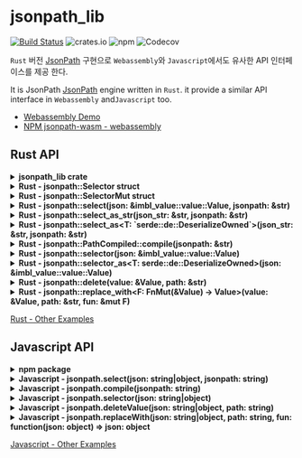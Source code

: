 # jsonpath_lib

[![Build Status](https://travis-ci.org/freestrings/jsonpath.svg?branch=master)](https://travis-ci.org/freestrings/jsonpath)
![crates.io](https://img.shields.io/crates/v/jsonpath_lib.svg)
![npm](https://img.shields.io/npm/v/jsonpath-wasm.svg?label=npm%20%60jsonpath-wasm%60)
![Codecov](https://img.shields.io/codecov/c/github/freestrings/jsonpath.svg?token=92c41b4e7cf04a9cbebc08f68c5da615)

`Rust` 버전 [JsonPath](https://goessner.net/articles/JsonPath/) 구현으로
`Webassembly`와 `Javascript`에서도 유사한 API 인터페이스를 제공 한다.

It is JsonPath [JsonPath](https://goessner.net/articles/JsonPath/) engine
written in `Rust`. it provide a similar API interface in `Webassembly`
and`Javascript` too.

- [Webassembly Demo](https://freestrings.github.io/jsonpath/)
- [NPM jsonpath-wasm - webassembly](https://www.npmjs.com/package/jsonpath-wasm)

## Rust API

<details><summary><b>jsonpath_lib crate</b></summary>

Go to [`jsonpath_lib` creates.io](https://crates.io/crates/jsonpath_lib)

```rust
extern crate jsonpath_lib as jsonpath;
```

</details>

<details><summary><b>Rust - jsonpath::Selector struct</b></summary>

```rust
#[derive(Deserialize, PartialEq, Debug)]
struct Friend {
    name: String,
    age: Option<u8>,
}

let json_obj = json!({
    "school": {
        "friends": [
            {"name": "친구1", "age": 20},
            {"name": "친구2", "age": 20}
        ]
    },
    "friends": [
        {"name": "친구3", "age": 30},
        {"name": "친구4"}
]});

let mut selector = Selector::new();

let result = selector
    .path("$..[?(@.age >= 30)]").unwrap()
    .value(&json_obj)
    .select().unwrap();

assert_eq!(vector![&json!({"name": "친구3", "age": 30})], result);

let result = selector.select_as_str().unwrap();
assert_eq!(r#"[{"name":"친구3","age":30}]"#, result);

let result = selector.select_as::<Friend>().unwrap();
assert_eq!(vector![Friend { name: "친구3".to_string(), age: Some(30) }], result);
```

</details>

<details><summary><b>Rust - jsonpath::SelectorMut struct</b></summary>

```rust
let json_obj = json!({
    "school": {
        "friends": [
            {"name": "친구1", "age": 20},
            {"name": "친구2", "age": 20}
        ]
    },
    "friends": [
        {"name": "친구3", "age": 30},
        {"name": "친구4"}
]});

let mut selector_mut = SelectorMut::new();

let result = selector_mut
    .str_path("$..[?(@.age == 20)].age").unwrap()
    .value(json_obj)
    .replace_with(&mut |v| {
        let age = if let Value::Number(n) = v {
            n.as_u64().unwrap() * 2
        } else {
            0
        };

        Some(json!(age))
    }).unwrap()
    .take().unwrap();

assert_eq!(result, json!({
    "school": {
        "friends": [
            {"name": "친구1", "age": 40},
            {"name": "친구2", "age": 40}
        ]
    },
    "friends": [
        {"name": "친구3", "age": 30},
        {"name": "친구4"}
]}));
```

</details>

<details><summary><b>Rust - jsonpath::select(json: &imbl_value::value::Value, jsonpath: &str)</b></summary>

```rust
let json_obj = json!({
    "school": {
        "friends": [
            {"name": "친구1", "age": 20},
            {"name": "친구2", "age": 20}
        ]
    },
    "friends": [
        {"name": "친구3", "age": 30},
        {"name": "친구4"}
]});

let json = jsonpath::select(&json_obj, "$..friends[0]").unwrap();

assert_eq!(json, vector![
    &json!({"name": "친구3", "age": 30}),
    &json!({"name": "친구1", "age": 20})
]);
```

</details>

<details><summary><b>Rust - jsonpath::select_as_str(json_str: &str, jsonpath: &str)</b></summary>

```rust
let ret = jsonpath::select_as_str(r#"
{
    "school": {
        "friends": [
                {"name": "친구1", "age": 20},
                {"name": "친구2", "age": 20}
            ]
    },
    "friends": [
        {"name": "친구3", "age": 30},
        {"name": "친구4"}
    ]
}
"#, "$..friends[0]").unwrap();

assert_eq!(ret, r#"[{"name":"친구3","age":30},{"name":"친구1","age":20}]"#);
```

</details>

<details><summary><b>Rust - jsonpath::select_as&lt;T: `serde::de::DeserializeOwned`&gt;(json_str: &str, jsonpath: &str)</b></summary>

```rust
#[derive(Deserialize, PartialEq, Debug)]
struct Person {
    name: String,
    age: u8,
    phones: Vector<String>,
}

let ret: Vector<Person> = jsonpath::select_as(r#"
{
    "person":
        {
            "name": "Doe John",
            "age": 44,
            "phones": [
                "+44 1234567",
                "+44 2345678"
            ]
        }
}
"#, "$.person").unwrap();

let person = Person {
    name: "Doe John".to_string(),
    age: 44,
    phones: vector!["+44 1234567".to_string(), "+44 2345678".to_string()],
};

assert_eq!(ret[0], person);
```

</details>

<details><summary><b>Rust - jsonpath::PathCompiled::compile(jsonpath: &str)</b></summary>

```rust
let template = jsonpath::PathCompiled::compile("$..friends[0]").unwrap();

let json_obj = json!({
    "school": {
        "friends": [
            {"name": "친구1", "age": 20},
            {"name": "친구2", "age": 20}
        ]
    },
    "friends": [
        {"name": "친구3", "age": 30},
        {"name": "친구4"}
]});

let json = template.select(&json_obj).unwrap();

assert_eq!(json, vector![
    &json!({"name": "친구3", "age": 30}),
    &json!({"name": "친구1", "age": 20})
]);
```

</details>

<details><summary><b>Rust - jsonpath::selector(json: &imbl_value::value::Value)</b></summary>

```rust
let json_obj = json!({
    "school": {
        "friends": [
            {"name": "친구1", "age": 20},
            {"name": "친구2", "age": 20}
        ]
    },
    "friends": [
        {"name": "친구3", "age": 30},
        {"name": "친구4"}
]});

let mut selector = jsonpath::selector(&json_obj);

let json = selector("$..friends[0]").unwrap();

assert_eq!(json, vector![
    &json!({"name": "친구3", "age": 30}),
    &json!({"name": "친구1", "age": 20})
]);

let json = selector("$..friends[1]").unwrap();

assert_eq!(json, vector![
    &json!({"name": "친구4"}),
    &json!({"name": "친구2", "age": 20})
]);
```

</details>

<details><summary><b>Rust - jsonpath::selector_as&lt;T: serde::de::DeserializeOwned&gt;(json: &imbl_value::value::Value)</b></summary>

```rust
let json_obj = json!({
    "school": {
       "friends": [
            {"name": "친구1", "age": 20},
            {"name": "친구2", "age": 20}
        ]
    },
    "friends": [
        {"name": "친구3", "age": 30},
        {"name": "친구4"}
]});

#[derive(Deserialize, PartialEq, Debug)]
struct Friend {
    name: String,
    age: Option<u8>,
}

let mut selector = jsonpath::selector_as::<Friend>(&json_obj);

let json = selector("$..friends[0]").unwrap();

let ret = vector!(
    Friend { name: "친구3".to_string(), age: Some(30) },
    Friend { name: "친구1".to_string(), age: Some(20) }
);
assert_eq!(json, ret);

let json = selector("$..friends[1]").unwrap();

let ret = vector!(
    Friend { name: "친구4".to_string(), age: None },
    Friend { name: "친구2".to_string(), age: Some(20) }
);

assert_eq!(json, ret);
```

</details>

<details><summary><b>Rust - jsonpath::delete(value: &Value, path: &str)</b></summary>

```rust
let json_obj = json!({
    "school": {
        "friends": [
            {"name": "친구1", "age": 20},
            {"name": "친구2", "age": 20}
        ]
    },
    "friends": [
        {"name": "친구3", "age": 30},
        {"name": "친구4"}
]});

let ret = jsonpath::delete(json_obj, "$..[?(20 == @.age)]").unwrap();

assert_eq!(ret, json!({
    "school": {
        "friends": [
            null,
            null
        ]
    },
    "friends": [
        {"name": "친구3", "age": 30},
        {"name": "친구4"}
]}));
```

</details>

<details><summary><b>Rust - jsonpath::replace_with&lt;F: FnMut(&Value) -> Value&gt;(value: &Value, path: &str, fun: &mut F)</b></summary>

```rust
let json_obj = json!({
    "school": {
        "friends": [
            {"name": "친구1", "age": 20},
            {"name": "친구2", "age": 20}
        ]
    },
    "friends": [
        {"name": "친구3", "age": 30},
        {"name": "친구4"}
]});

let ret = jsonpath::replace_with(json_obj, "$..[?(@.age == 20)].age", &mut |v| {
    let age = if let Value::Number(n) = v {
        n.as_u64().unwrap() * 2
    } else {
        0
    };

    Some(json!(age))
}).unwrap();

assert_eq!(ret, json!({
    "school": {
        "friends": [
            {"name": "친구1", "age": 40},
            {"name": "친구2", "age": 40}
        ]
    },
    "friends": [
        {"name": "친구3", "age": 30},
        {"name": "친구4"}
]}));
```

</details>

[Rust - Other Examples](https://github.com/freestrings/jsonpath/wiki/rust-examples)

## Javascript API

<details><summary><b>npm package</b></summary>

##### jsonpath-wasm

Goto [`jsonpath-wasm` npmjs.org](https://www.npmjs.com/package/jsonpath-wasm)

```javascript
// browser
import * as jsonpath from "jsonpath-wasm";
// NodeJs
const jsonpath = require("jsonpath-wasm");
```

##### jsonpath-wasm

`wasm-bindgen` 리턴 타입 제약 때문에 빌더 패턴은 지원하지 않는다.

It does not support `builder-pattern` due to the `return type` restriction of
`wasm-bindgen`.

```javascript
let jsonObj = {
  "school": {
    "friends": [
      { "name": "친구1", "age": 20 },
      { "name": "친구2", "age": 20 },
    ],
  },
  "friends": [
    { "name": "친구3", "age": 30 },
    { "name": "친구4" },
  ],
};

let ret = [
  { "name": "친구3", "age": 30 },
  { "name": "친구1", "age": 20 },
];

let selector = new jsonpath.Selector();
selector.path("$..friends[0]");
selector.value(jsonObj);

let retObj = selector.select();

console.log(JSON.stringify(ret) == JSON.stringify(retObj));

// => true
```

빌더 패턴 제약은 `Selector class`와 동일하다.

```javascript
let jsonObj = {
  "school": {
    "friends": [
      { "name": "친구1", "age": 20 },
      { "name": "친구2", "age": 20 },
    ],
  },
  "friends": [
    { "name": "친구3", "age": 30 },
    { "name": "친구4" },
  ],
};

let selector = new jsonpath.SelectorMut();
selector.path("$..[?(@.age == 20)]");

{
  selector.value(jsonObj);
  selector.deleteValue();

  let resultObj = {
    "school": { "friends": [null, null] },
    "friends": [
      { "name": "친구3", "age": 30 },
      { "name": "친구4" },
    ],
  };
  console.log(JSON.stringify(selector.take()) !== JSON.stringify(resultObj));

  // => true
}

{
  selector.value(jsonObj);
  selector.replaceWith((v) => {
    v.age = v.age * 2;
    return v;
  });

  let resultObj = {
    "school": {
      "friends": [
        { "name": "친구1", "age": 40 },
        { "name": "친구2", "age": 40 },
      ],
    },
    "friends": [
      { "name": "친구3", "age": 30 },
      { "name": "친구4" },
    ],
  };
  console.log(JSON.stringify(selector.take()) !== JSON.stringify(resultObj));

  // => true
}
```

</details>

<details><summary><b>Javascript - jsonpath.select(json: string|object, jsonpath: string)</b></summary>

```javascript
let jsonObj = {
  "school": {
    "friends": [
      { "name": "친구1", "age": 20 },
      { "name": "친구2", "age": 20 },
    ],
  },
  "friends": [
    { "name": "친구3", "age": 30 },
    { "name": "친구4" },
  ],
};

let ret = [
  { "name": "친구3", "age": 30 },
  { "name": "친구1", "age": 20 },
];

let selectAsString = jsonpath.select(JSON.stringify(jsonObj), "$..friends[0]");
let selectAsObj = jsonpath.select(jsonObj, "$..friends[0]");

console.log(
  JSON.stringify(ret) == JSON.stringify(selectAsString),
  JSON.stringify(ret) == JSON.stringify(selectAsObj),
);

// => true, true
```

</details>

<details><summary><b>Javascript - jsonpath.compile(jsonpath: string)</b></summary>

```javascript
let error = jsonpath.compile("");
console.log(typeof error, error); //string 'path error'

let template = jsonpath.compile("$..friends[0]");

let jsonObj = {
  "school": {
    "friends": [
      { "name": "친구1", "age": 20 },
      { "name": "친구2", "age": 20 },
    ],
  },
  "friends": [
    { "name": "친구3", "age": 30 },
    { "name": "친구4" },
  ],
};

let ret = [
  { "name": "친구3", "age": 30 },
  { "name": "친구1", "age": 20 },
];

let selectAsString = template(JSON.stringify(jsonObj));
let selectAsObj = template(jsonObj);

console.log(
  JSON.stringify(ret) == JSON.stringify(selectAsString),
  JSON.stringify(ret) == JSON.stringify(selectAsObj),
);

// => true, true

let jsonObj2 = {
  "school": {
    "friends": [
      { "name": "Millicent Norman" },
      { "name": "Vincent Cannon" },
    ],
  },
  "friends": [{ "age": 30 }, { "age": 40 }],
};

let ret2 = [
  { "age": 30 },
  { "name": "Millicent Norman" },
];

let selectAsString2 = template(JSON.stringify(jsonObj2));
let selectAsObj2 = template(jsonObj2);

console.log(
  JSON.stringify(ret2) == JSON.stringify(selectAsString2),
  JSON.stringify(ret2) == JSON.stringify(selectAsObj2),
);

// => true, true
```

</details>

<details><summary><b>Javascript - jsonpath.selector(json: string|object)</b></summary>

```javascript
let jsonObj = {
  "school": {
    "friends": [
      { "name": "친구1", "age": 20 },
      { "name": "친구2", "age": 20 },
    ],
  },
  "friends": [
    { "name": "친구3", "age": 30 },
    { "name": "친구4" },
  ],
};

let ret1 = [
  { "name": "친구3", "age": 30 },
  { "name": "친구1", "age": 20 },
];

let ret2 = [
  { "name": "친구4" },
  { "name": "친구2", "age": 20 },
];

let selector = jsonpath.selector(jsonObj);
// or as json string
// let selector = jsonpath.selector(JSON.stringify(jsonObj));

let select1 = selector("$..friends[0]");
let select2 = selector("$..friends[1]");

console.log(
  JSON.stringify(ret1) == JSON.stringify(select1),
  JSON.stringify(ret2) == JSON.stringify(select2),
);

// => true, true
```

</details>

<details><summary><b>Javascript - jsonpath.deleteValue(json: string|object, path: string)</b></summary>

```javascript
let jsonObj = {
  "school": {
    "friends": [
      { "name": "친구1", "age": 20 },
      { "name": "친구2", "age": 20 },
    ],
  },
  "friends": [
    { "name": "친구3", "age": 30 },
    { "name": "친구4" },
  ],
};

let _1 = jsonpath.deleteValue(jsonObj, "$..friends[0]");
let result = jsonpath.deleteValue(_1, "$..friends[1]");

console.log(
  JSON.stringify(result) !== JSON.stringify({
    "school": { "friends": [null, null] },
    "friends": [null, null],
  }),
);

// => true
```

</details>

<details><summary><b>Javascript - jsonpath.replaceWith(json: string|object, path: string, fun: function(json: object) => json: object</b></summary>

```javascript
let jsonObj = {
  "school": {
    "friends": [
      { "name": "친구1", "age": 20 },
      { "name": "친구2", "age": 20 },
    ],
  },
  "friends": [
    { "name": "친구3", "age": 30 },
    { "name": "친구4" },
  ],
};

let result = jsonpath.replaceWith(jsonObj, "$..friends[0]", (v) => {
  v.age = v.age * 2;
  return v;
});

console.log(
  JSON.stringify(result) === JSON.stringify({
    "school": {
      "friends": [
        { "name": "친구1", "age": 40 },
        { "name": "친구2", "age": 20 },
      ],
    },
    "friends": [
      { "name": "친구3", "age": 60 },
      { "name": "친구4" },
    ],
  }),
);

// => true
```

</details>

[Javascript - Other Examples](https://github.com/freestrings/jsonpath/wiki/Javascript-examples)

